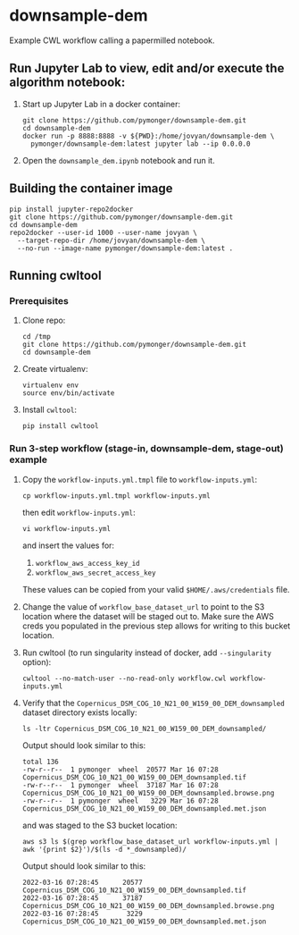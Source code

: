 # downsample-dem
Example CWL workflow calling a papermilled notebook.

## Run Jupyter Lab to view, edit and/or execute the algorithm notebook:
1. Start up Jupyter Lab in a docker container:
   ```
   git clone https://github.com/pymonger/downsample-dem.git
   cd downsample-dem
   docker run -p 8888:8888 -v ${PWD}:/home/jovyan/downsample-dem \
     pymonger/downsample-dem:latest jupyter lab --ip 0.0.0.0
   ```
1. Open the `downsample_dem.ipynb` notebook and run it.

## Building the container image
```
pip install jupyter-repo2docker
git clone https://github.com/pymonger/downsample-dem.git
cd downsample-dem
repo2docker --user-id 1000 --user-name jovyan \
  --target-repo-dir /home/jovyan/downsample-dem \
  --no-run --image-name pymonger/downsample-dem:latest .
```

## Running cwltool

### Prerequisites

1. Clone repo:
   ```
   cd /tmp
   git clone https://github.com/pymonger/downsample-dem.git
   cd downsample-dem
   ```
1. Create virtualenv:
   ```
   virtualenv env
   source env/bin/activate
   ```
1. Install `cwltool`:
   ```
   pip install cwltool
   ```

### Run 3-step workflow (stage-in, downsample-dem, stage-out) example
1. Copy the `workflow-inputs.yml.tmpl` file to `workflow-inputs.yml`:
   ```
   cp workflow-inputs.yml.tmpl workflow-inputs.yml
   ```

   then edit `workflow-inputs.yml`:
   ```
   vi workflow-inputs.yml
   ```

   and insert the values for:
   1. `workflow_aws_access_key_id`
   1. `workflow_aws_secret_access_key`

   These values can be copied from your valid `$HOME/.aws/credentials` file.
1. Change the value of `workflow_base_dataset_url` to point to the S3 location 
   where the dataset will be staged out to. Make sure the AWS creds you populated
   in the previous step allows for writing to this bucket location.
1. Run cwltool (to run singularity instead of docker, add `--singularity` option):
   ```
   cwltool --no-match-user --no-read-only workflow.cwl workflow-inputs.yml
   ```
1. Verify that the `Copernicus_DSM_COG_10_N21_00_W159_00_DEM_downsampled` dataset directory exists locally:
   ```
   ls -ltr Copernicus_DSM_COG_10_N21_00_W159_00_DEM_downsampled/
   ```

   Output should look similar to this:
   ```
   total 136
   -rw-r--r--  1 pymonger  wheel  20577 Mar 16 07:28 Copernicus_DSM_COG_10_N21_00_W159_00_DEM_downsampled.tif
   -rw-r--r--  1 pymonger  wheel  37187 Mar 16 07:28 Copernicus_DSM_COG_10_N21_00_W159_00_DEM_downsampled.browse.png
   -rw-r--r--  1 pymonger  wheel   3229 Mar 16 07:28 Copernicus_DSM_COG_10_N21_00_W159_00_DEM_downsampled.met.json
   ```

   and was staged to the S3 bucket location:
   ```
   aws s3 ls $(grep workflow_base_dataset_url workflow-inputs.yml | awk '{print $2}')/$(ls -d *_downsampled)/
   ```

   Output should look similar to this:
   ```
   2022-03-16 07:28:45      20577 Copernicus_DSM_COG_10_N21_00_W159_00_DEM_downsampled.tif
   2022-03-16 07:28:45      37187 Copernicus_DSM_COG_10_N21_00_W159_00_DEM_downsampled.browse.png
   2022-03-16 07:28:45       3229 Copernicus_DSM_COG_10_N21_00_W159_00_DEM_downsampled.met.json
   ```
